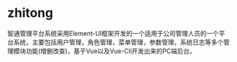 # zhitong
智通管理平台系统采用Element-UI框架开发的一个适用于公司管理人员的一个平台系统，主要包括用户管理，角色管理，菜单管理，参数管理，系统日志等多个管理模块功能(增删改查)，基于Vue以及Vue-Cli开发出来的PC端后台。
